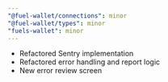 ```yaml
---
"@fuel-wallet/connections": minor
"@fuel-wallet/types": minor
"fuels-wallet": minor
---
```


- Refactored Sentry implementation
- Refactored error handling and report logic
- New error review screen
